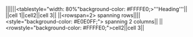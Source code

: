 ||||||<tablestyle="width: 80%"background-color: #FFFFE0;>'''Heading'''||
||cell 1||cell2||cell 3||
||<rowspan=2> spanning rows|||| <style="background-color: #E0E0FF;"> spanning 2 columns||
||<rowstyle="background-color: #FFFFE0;">cell2||cell 3||
